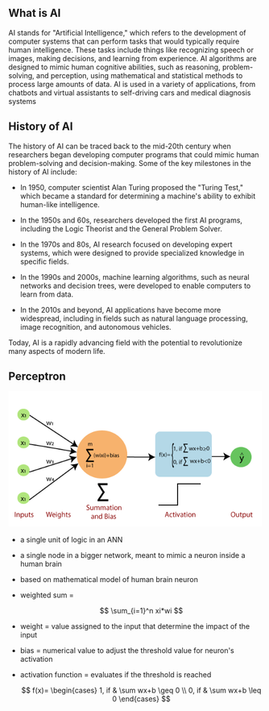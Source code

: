 ## What is AI

AI stands for "Artificial Intelligence," which refers to the development of computer systems that can perform tasks that would typically require human intelligence. These tasks include things like recognizing speech or images, making decisions, and learning from experience. AI algorithms are designed to mimic human cognitive abilities, such as reasoning, problem-solving, and perception, using mathematical and statistical methods to process large amounts of data. AI is used in a variety of applications, from chatbots and virtual assistants to self-driving cars and medical diagnosis systems



## History of AI

The history of AI can be traced back to the mid-20th century when researchers began developing computer programs that could mimic human problem-solving and decision-making. Some of the key milestones in the history of AI include:

- In 1950, computer scientist Alan Turing proposed the "Turing Test," which became a standard for determining a machine's ability to exhibit human-like intelligence.

- In the 1950s and 60s, researchers developed the first AI programs, including the Logic Theorist and the General Problem Solver.

- In the 1970s and 80s, AI research focused on developing expert systems, which were designed to provide specialized knowledge in specific fields.

- In the 1990s and 2000s, machine learning algorithms, such as neural networks and decision trees, were developed to enable computers to learn from data.

- In the 2010s and beyond, AI applications have become more widespread, including in fields such as natural language processing, image recognition, and autonomous vehicles.

Today, AI is a rapidly advancing field with the potential to revolutionize many aspects of modern life.



## Perceptron

![](src/perceptron.png)

- a single unit of logic in an ANN 

- a single node in a bigger network, meant to mimic a neuron inside a human brain

- based on mathematical  model of human brain neuron

- weighted sum =  
  
  $$
  \sum_{i=1}^n xi*wi
  $$

- weight = value assigned to the input that determine the impact of the input

- bias = numerical value to adjust the threshold value for neuron's activation 

- activation function = evaluates if the threshold is reached
  
  $$
  f(x)=
\begin{cases} 
1, if & \sum wx+b \geq 0 \\ 
0, if & \sum wx+b \leq 0 
\end{cases}
  $$



